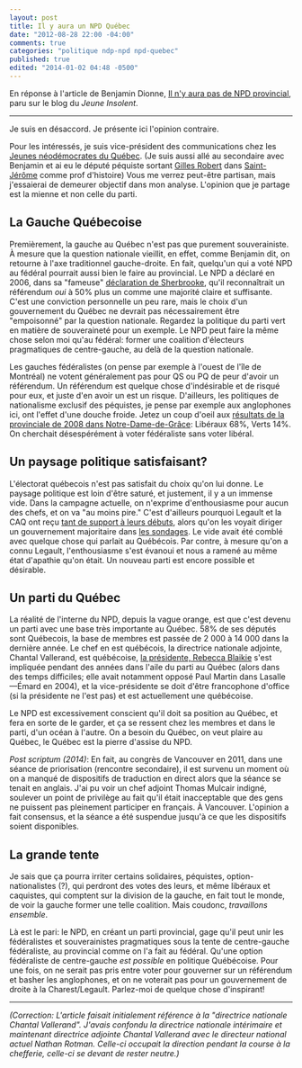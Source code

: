 ```yaml
---
layout: post
title: Il y aura un NPD Québec
date: "2012-08-28 22:00 -04:00"
comments: true
categories: "politique ndp-npd npd-quebec"
published: true
edited: "2014-01-02 04:48 -0500"
---
```


En réponse à l'article de Benjamin Dionne, 
[Il n'y aura pas de NPD provincial][ji-npd-qc], paru sur le 
blog du *Jeune Insolent*.

---

Je suis en désaccord. Je présente ici l'opinion contraire.

Pour les intéressés, je suis vice-président des communications chez 
les [Jeunes néodémocrates du Québec](//jndq.ca). (Je suis aussi allé au 
secondaire avec Benjamin et ai eu le député péquiste sortant 
[Gilles Robert] dans [Saint-Jérôme][SJ-PED] comme prof d'histoire) 
Vous me verrez peut-être partisan, mais j'essaierai de demeurer 
objectif dans mon analyse. L'opinion que je partage est la mienne 
et non celle du parti.

La Gauche Québecoise
--------------------
Premièrement, la gauche au Québec n'est pas que purement 
souverainiste. À mesure que la question nationale vieillit, en 
effet, comme Benjamin dit, on retourne à l'axe traditionnel 
gauche-droite. En fait, quelqu'un qui a voté NPD au fédéral 
pourrait aussi bien le faire au provincial. Le NPD a déclaré en 
2006, dans sa "fameuse" [déclaration de Sherbrooke], qu'il 
reconnaîtrait un référendum *oui* à 50% plus un comme une majorité 
claire et suffisante. C'est une conviction personnelle un peu rare, 
mais le choix d'un gouvernement du Québec ne devrait pas 
nécessairement être "empoisonné" par la question nationale. 
Regardez la politique du parti vert en matière de souveraineté pour 
un exemple. Le NPD peut faire la même chose selon moi qu'au 
fédéral: former une coalition d'électeurs pragmatiques de 
centre-gauche, au delà de la question nationale.

<!-- more -->

Les gauches fédéralistes (on pense par exemple à l'ouest de l'île de 
Montréal) ne votent généralement pas pour QS ou PQ de peur d'avoir 
un référendum. Un référendum est quelque chose d'indésirable et de 
risqué pour eux, et juste d'en avoir un est un risque. D'ailleurs, 
les politiques de nationalisme exclusif des péquistes, je pense par 
exemple aux anglophones ici, ont l'effet d'une douche froide. Jetez 
un coup d'oeil aux [résultats de la provinciale de 2008 dans 
Notre-Dame-de-Grâce][NDG-assnat39]: Libéraux 68%, Verts 14%. On cherchait 
désespérément à voter fédéraliste sans voter libéral.

Un paysage politique satisfaisant?
----------------------------------
L'électorat québecois n'est pas satisfait du choix qu'on lui donne. 
Le paysage politique est loin d'être saturé, et justement, il y a 
un immense vide. Dans la campagne actuelle, on n'exprime 
d'enthousiasme pour aucun des chefs, et on va "au moins pire." 
C'est d'ailleurs pourquoi Legault et la CAQ ont reçu 
[tant de support à leurs débuts][CAQ-forte], alors qu'on les 
voyait diriger un gouvernement 
majoritaire dans [les sondages][CAQ-forte]. Le vide avait été comblé avec 
quelque chose qui parlait au Québécois. Par contre, à mesure qu'on 
a connu Legault, l'enthousiasme s'est évanoui et nous a ramené au 
même état d'apathie qu'on était. Un nouveau parti est encore 
possible et désirable.

Un parti du Québec
------------------
La réalité de l'interne du NPD, depuis la vague orange, est que 
c'est devenu un parti avec une base très importante au Québec. 58% de ses députés sont 
Québecois, la base de membres est passée de 2 000 à 14 000 dans la 
dernière année. Le chef en est québécois, 
la directrice nationale adjointe, Chantal Vallerand, 
est québécoise, [la présidente, Rebecca Blaikie][RBlaikie] s'est impliquée 
pendant des années dans l'aile du parti au 
Québec (alors dans des temps difficiles; elle avait notamment opposé Paul Martin dans Lasalle—Émard en 2004), et la vice-présidente se doit d'être francophone d'office (si la présidente ne l'est pas) et est actuellement une québécoise. 

Le NPD est excessivement conscient qu'il doit sa position au 
Québec, et fera en sorte de le garder, et ça se ressent chez les 
membres et dans le parti, d'un océan à l'autre. On a besoin 
du Québec, on veut plaire au Québec, le Québec est la pierre 
d'assise du NPD.

*Post scriptum (2014)*: En fait, au congrès de Vancouver en 2011, dans une séance de priorisation (rencontre secondaire), il est survenu un moment où on a manqué de dispositifs de traduction en direct alors que la séance se tenait en anglais. J'ai pu voir un chef adjoint Thomas Mulcair indigné, soulever un point de privilège au fait qu'il était inacceptable que des gens ne puissent pas pleinement participer en français. À Vancouver. L'opinion a fait consensus, et la séance a été suspendue jusqu'à ce que les dispositifs soient disponibles.

La grande tente
---------------
Je sais que ça pourra irriter certains solidaires, péquistes, 
option-nationalistes (?), qui perdront des votes des leurs, et même 
libéraux et caquistes, qui comptent sur la division de la gauche, 
en fait tout le monde, de voir la gauche former une telle 
coalition. Mais coudonc, *travaillons ensemble*.

Là est le pari: le NPD, en créant un parti provincial, gage qu'il 
peut unir les fédéralistes et souverainistes pragmatiques sous la 
tente de centre-gauche fédéraliste, au provincial comme on l'a fait au fédéral. 
Qu'une option fédéraliste de centre-gauche *est possible* en politique Québécoise.
Pour une fois, on ne serait pas pris entre voter pour gouverner sur 
un référendum et basher les anglophones, et on ne voterait pas pour 
un gouvernement de droite à la Charest/Legault. Parlez-moi de 
quelque chose d'inspirant!

* * *

*(Correction: L'article faisait initialement référence à la 
"directrice nationale Chantal Vallerand". J'avais confondu 
la directrice nationale intérimaire et 
maintenant directrice adjointe Chantal Vallerand avec le directeur
national actuel Nathan Rotman. Celle-ci occupait la direction pendant 
la course à la chefferie, celle-ci se devant de rester neutre.)*


[déclaration de Sherbrooke]: http://www.pierreducasse.ca/IMG/pdf/Declaration_Sherbrooke_ENG_V2.pdf
[Gilles Robert]: http://fr.wikipedia.org/wiki/Gilles_Robert
[ji-npd-qc]: http://jeuneinsolent.com/2012/08/28/il-ny-aura-pas-de-npd-provincial/
[SJ-PED]: http://fr.wikipedia.org/wiki/Saint-J%C3%A9r%C3%B4me_%28circonscription_provinciale%29
[NDG-assnat39]: http://fr.wikipedia.org/wiki/R%C3%A9sultats_%C3%A9lectoraux_de_Notre-Dame-de-Gr%C3%A2ce
[RBlaikie]: http://en.wikipedia.org/wiki/Rebecca_Blaikie
[CAQ-forte]: http://www.rcinet.ca/francais/archives/nouvelle/11_37_23_2011-12-16-p-deux-sondages-placent-la-coalition-pour-l-avenir-du-quebec-en-tete-de-sintentions-de-vote-p/

